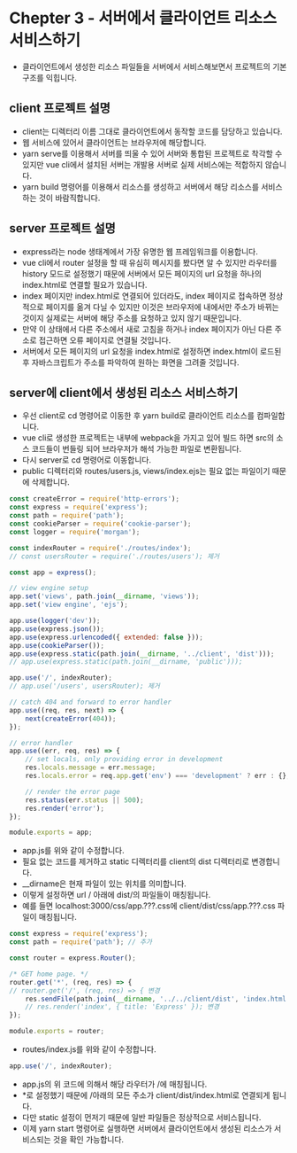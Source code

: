 # Chepter 3 - 서버에서 클라이언트 리소스 서비스하기
- 클라이언트에서 생성한 리소스 파일들을 서버에서 서비스해보면서 프로젝트의 기본 구조를 익힙니다.
## client 프로젝트 설명
- client는 디렉터리 이름 그대로 클라이언트에서 동작할 코드를 담당하고 있습니다.
- 웹 서비스에 있어서 클라이언트는 브라우저에 해당합니다.
- yarn serve를 이용해서 서버를 띄울 수 있어 서버와 통합된 프로젝트로 착각할 수 있지만
vue cli에서 설치된 서버는 개발용 서버로 실제 서비스에는 적합하지 않습니다.
- yarn build 명령어를 이용해서 리소스를 생성하고 서버에서 해당 리소스를 서비스하는 것이 바람직합니다.
## server 프로젝트 설명
- express라는 node 생태계에서 가장 유명한 웹 프레임워크를 이용합니다.
- vue cli에서 router 설정을 할 때 유심히 메시지를 봤다면 알 수 있지만 라우터를 history 모드로 설정했기 때문에
서버에서 모든 페이지의 url 요청을 하나의 index.html로 연결할 필요가 있습니다.
- index 페이지만 index.html로 연결되어 있더라도, index 페이지로 접속하면 정상적으로 페이지를 옮겨 다닐 수 있지만
이것은 브라우저에 내에서만 주소가 바뀌는 것이지 실제로는 서버에 해당 주소를 요청하고 있지 않기 때문입니다.
- 만약 이 상태에서 다른 주소에서 새로 고침을 하거나 index 페이지가 아닌 다른 주소로 접근하면 오류 페이지로 연결될 것입니다.
- 서버에서 모든 페이지의 url 요청을 index.html로 설정하면 index.html이 로드된 후 자바스크립트가 주소를 파악하여 원하는 화면을 그려줄 것입니다.
## server에 client에서 생성된 리소스 서비스하기
- 우선 client로 cd 명령어로 이동한 후 yarn build로 클라이언트 리소스를 컴파일합니다.
- vue cli로 생성한 프로젝트는 내부에 webpack을 가지고 있어 빌드 하면 src의 소스 코드들이 번들링 되어 브라우저가 해석 가능한 파일로 변환됩니다.
- 다시 server로 cd 명령어로 이동합니다.
- public 디렉터리와 routes/users.js, views/index.ejs는 필요 없는 파일이기 때문에 삭제합니다.
``` javascript
const createError = require('http-errors');
const express = require('express');
const path = require('path');
const cookieParser = require('cookie-parser');
const logger = require('morgan');

const indexRouter = require('./routes/index');
// const usersRouter = require('./routes/users'); 제거

const app = express();

// view engine setup
app.set('views', path.join(__dirname, 'views'));
app.set('view engine', 'ejs');

app.use(logger('dev'));
app.use(express.json());
app.use(express.urlencoded({ extended: false }));
app.use(cookieParser());
app.use(express.static(path.join(__dirname, '../client', 'dist')));
// app.use(express.static(path.join(__dirname, 'public'))); 

app.use('/', indexRouter);
// app.use('/users', usersRouter); 제거

// catch 404 and forward to error handler
app.use((req, res, next) => {
    next(createError(404));
});

// error handler
app.use((err, req, res) => {
    // set locals, only providing error in development
    res.locals.message = err.message;
    res.locals.error = req.app.get('env') === 'development' ? err : {};

    // render the error page
    res.status(err.status || 500);
    res.render('error');
});

module.exports = app;
```
- app.js를 위와 같이 수정합니다.
- 필요 없는 코드를 제거하고 static 디렉터리를 client의 dist 디렉터리로 변경합니다.
- __dirname은 현재 파일이 있는 위치를 의미합니다.
- 이렇게 설정하면 url / 아래에 dist/의 파일들이 매칭됩니다.
- 예를 들면 localhost:3000/css/app.???.css에 client/dist/css/app.???.css 파일이 매칭됩니다.
``` javascript
const express = require('express');
const path = require('path'); // 추가

const router = express.Router();

/* GET home page. */
router.get('*', (req, res) => {
// router.get('/', (req, res) => { 변경
    res.sendFile(path.join(__dirname, '../../client/dist', 'index.html'));
    // res.render('index', { title: 'Express' }); 변경
});

module.exports = router;
```
- routes/index.js를 위와 같이 수정합니다.
``` javascript
app.use('/', indexRouter);
```
- app.js의 위 코드에 의해서 해당 라우터가 /에 매칭됩니다.
- *로 설정했기 때문에 /아래의 모든 주소가 client/dist/index.html로 연결되게 됩니다.
- 다만 static 설정이 먼저기 때문에 일반 파일들은 정상적으로 서비스됩니다.
- 이제 yarn start 명령어로 실행하면 서버에서 클라이언트에서 생성된 리소스가 서비스되는 것을 확인 가능합니다.
